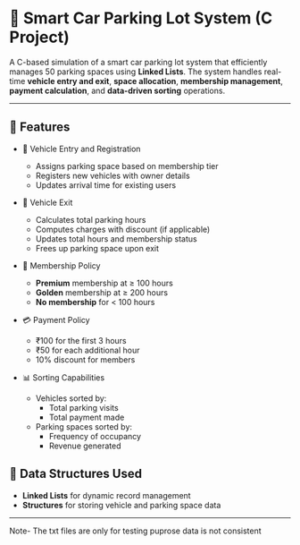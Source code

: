 # 🚗 Smart Car Parking Lot System (C Project)

A C-based simulation of a smart car parking lot system that efficiently manages 50 parking spaces using **Linked Lists**. The system handles real-time **vehicle entry and exit**, **space allocation**, **membership management**, **payment calculation**, and **data-driven sorting** operations.

---

## 📌 Features

- 🚙 Vehicle Entry and Registration
  - Assigns parking space based on membership tier
  - Registers new vehicles with owner details
  - Updates arrival time for existing users

- 🚗 Vehicle Exit
  - Calculates total parking hours
  - Computes charges with discount (if applicable)
  - Updates total hours and membership status
  - Frees up parking space upon exit

- 🪪 Membership Policy
  - **Premium** membership at ≥ 100 hours
  - **Golden** membership at ≥ 200 hours
  - **No membership** for < 100 hours

- 💳 Payment Policy
  - ₹100 for the first 3 hours
  - ₹50 for each additional hour
  - 10% discount for members

- 📊 Sorting Capabilities
  - Vehicles sorted by:
    - Total parking visits
    - Total payment made
  - Parking spaces sorted by:
    - Frequency of occupancy
    - Revenue generated


## 🧠 Data Structures Used

- **Linked Lists** for dynamic record management
- **Structures** for storing vehicle and parking space data

---
Note- The txt files are only for testing puprose data is not consistent 



